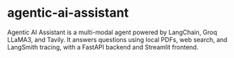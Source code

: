 # agentic-ai-assistant
Agentic AI Assistant is a multi-modal agent powered by LangChain, Groq LLaMA3, and Tavily. It answers questions using local PDFs, web search, and LangSmith tracing, with a FastAPI backend and Streamlit frontend.
